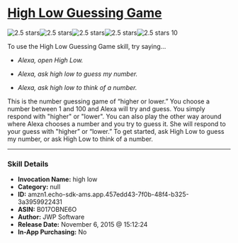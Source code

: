 # [High Low Guessing Game](http://alexa.amazon.com/#skills/amzn1.echo-sdk-ams.app.457edd43-7f0b-48f4-b325-3a3959922431)
![2.5 stars](../../images/ic_star_black_18dp_1x.png)![2.5 stars](../../images/ic_star_black_18dp_1x.png)![2.5 stars](../../images/ic_star_half_black_18dp_1x.png)![2.5 stars](../../images/ic_star_border_black_18dp_1x.png)![2.5 stars](../../images/ic_star_border_black_18dp_1x.png) 10

To use the High Low Guessing Game skill, try saying...

* *Alexa, open High Low.*

* *Alexa, ask high low to guess my number.*

* *Alexa, ask high low to think of a number.*

This is the number guessing game of “higher or lower.” You choose a number between 1 and 100 and Alexa will try and guess. You simply respond with "higher" or "lower". You can also play the other way around where Alexa chooses a number and you try to guess it. She will respond to your guess with "higher” or “lower.” To get started, ask High Low to guess my number, or ask High Low to think of a number.

***

### Skill Details

* **Invocation Name:** high low
* **Category:** null
* **ID:** amzn1.echo-sdk-ams.app.457edd43-7f0b-48f4-b325-3a3959922431
* **ASIN:** B017OBNE6O
* **Author:** JWP Software
* **Release Date:** November 6, 2015 @ 15:12:24
* **In-App Purchasing:** No
